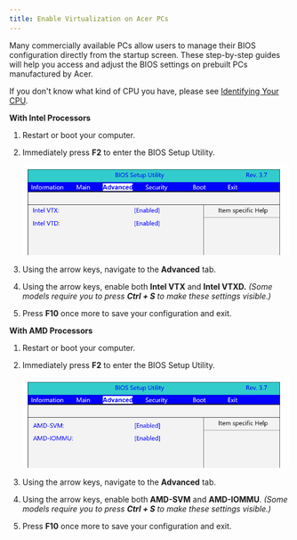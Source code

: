 ```yaml
---
title: Enable Virtualization on Acer PCs
---
```


Many commercially available PCs allow users to manage their BIOS configuration directly from the startup screen. These
step-by-step guides will help you access and adjust the BIOS settings on prebuilt PCs manufactured by Acer.

If you don't know what kind of CPU you have, please see
[Identifying Your CPU](/docs/Guides/Your-PC/274-identifying-your-cpu).

**With Intel Processors**

1. Restart or boot your computer.
2. Immediately press **F2** to enter the BIOS Setup Utility.

   ![](./content/images/Guides/Your-PC/Enable-Virtualization-by-Motherboard-Acer-1.png)

3. Using the arrow keys, navigate to the **Advanced** tab.
4. Using the arrow keys, enable both **Intel VTX** and **Intel VTXD.** _(Some models require you to press **Ctrl + S**
   to make these settings visible.)_
5. Press **F10** once more to save your configuration and exit.

**With AMD Processors**

1. Restart or boot your computer.
2. Immediately press **F2** to enter the BIOS Setup Utility.

   ![](./content/images/Guides/Your-PC/Enable-Virtualization-by-Motherboard-Acer-2.png)

3. Using the arrow keys, navigate to the **Advanced** tab.
4. Using the arrow keys, enable both **AMD-SVM** and **AMD-IOMMU**. _(Some models require you to press **Ctrl + S** to
   make these settings visible.)_
5. Press **F10** once more to save your configuration and exit.
